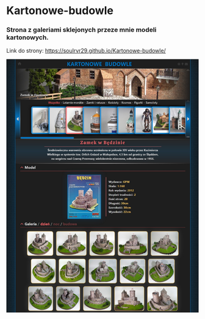 # Kartonowe-budowle

### Strona z galeriami sklejonych przeze mnie modeli kartonowych.

Link do strony: https://soulrvr29.github.io/Kartonowe-budowle/

![screenshot](screenshot.jpeg)
